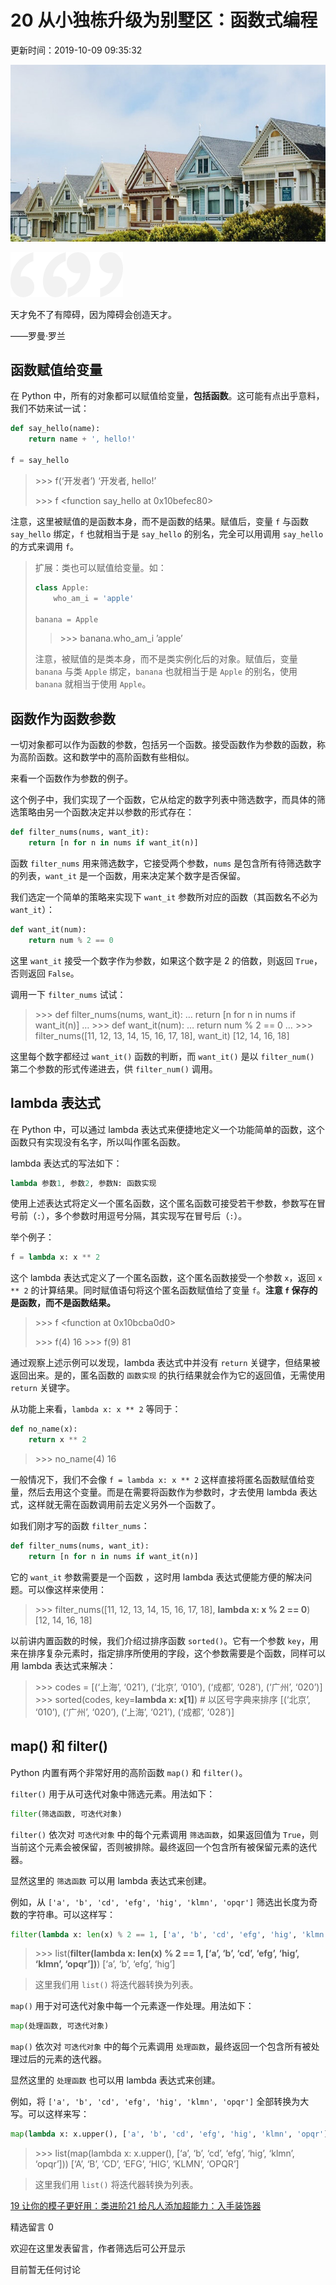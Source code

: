 # 20 从小独栋升级为别墅区：函数式编程

更新时间：2019-10-09 09:35:32

![img](img/5d919afc0001665d06400359.jpg)

![img](img/bg-l-1584237695275.png)![img](img/bg-r-1584237695284.png)

天才免不了有障碍，因为障碍会创造天才。

——罗曼·罗兰



## 函数赋值给变量

在 Python 中，所有的对象都可以赋值给变量，**包括函数**。这可能有点出乎意料，我们不妨来试一试：

```python
def say_hello(name):
    return name + ', hello!'

f = say_hello
```

> \>>> f(‘开发者’)
> ‘开发者, hello!’
>
> \>>> f
> <function say_hello at 0x10befec80>

注意，这里被赋值的是函数本身，而不是函数的结果。赋值后，变量 `f` 与函数 `say_hello` 绑定，`f` 也就相当于是 `say_hello` 的别名，完全可以用调用 `say_hello` 的方式来调用 `f`。

> 扩展：类也可以赋值给变量。如：
>
> ```python
> class Apple:
>     who_am_i = 'apple'
> 
> banana = Apple
> ```
>
> > \>>> banana.who_am_i
> > ’apple’
>
> 注意，被赋值的是类本身，而不是类实例化后的对象。赋值后，变量 `banana` 与类 `Apple` 绑定，`banana` 也就相当于是 `Apple` 的别名，使用 `banana` 就相当于使用 `Apple`。



## 函数作为函数参数

一切对象都可以作为函数的参数，包括另一个函数。接受函数作为参数的函数，称为高阶函数。这和数学中的高阶函数有些相似。

来看一个函数作为参数的例子。

这个例子中，我们实现了一个函数，它从给定的数字列表中筛选数字，而具体的筛选策略由另一个函数决定并以参数的形式存在：

```python
def filter_nums(nums, want_it):
    return [n for n in nums if want_it(n)]
```

函数 `filter_nums` 用来筛选数字，它接受两个参数，`nums` 是包含所有待筛选数字的列表，`want_it` 是一个函数，用来决定某个数字是否保留。

我们选定一个简单的策略来实现下 `want_it` 参数所对应的函数（其函数名不必为 `want_it`）：

```python
def want_it(num):
    return num % 2 == 0
```

这里 `want_it` 接受一个数字作为参数，如果这个数字是 2 的倍数，则返回 `True`，否则返回 `False`。

调用一下 `filter_nums` 试试：

> \>>> def filter_nums(nums, want_it):
> …   return [n for n in nums if want_it(n)]
> …
> \>>> def want_it(num):
> …   return num % 2 == 0
> …
> \>>> filter_nums([11, 12, 13, 14, 15, 16, 17, 18], want_it)
> [12, 14, 16, 18]

这里每个数字都经过 `want_it()` 函数的判断，而 `want_it()` 是以 `filter_num()` 第二个参数的形式传递进去，供 `filter_num()` 调用。



## lambda 表达式

在 Python 中，可以通过 lambda 表达式来便捷地定义一个功能简单的函数，这个函数只有实现没有名字，所以叫作匿名函数。

lambda 表达式的写法如下：

```python
lambda 参数1, 参数2, 参数N: 函数实现
```

使用上述表达式将定义一个匿名函数，这个匿名函数可接受若干参数，参数写在冒号前（`:`），多个参数时用逗号分隔，其实现写在冒号后（`:`）。

举个例子：

```python
f = lambda x: x ** 2
```

这个 lambda 表达式定义了一个匿名函数，这个匿名函数接受一个参数 `x`，返回 `x ** 2` 的计算结果。同时赋值语句将这个匿名函数赋值给了变量 `f`。**注意 `f` 保存的是函数，而不是函数结果。**

> \>>> f
> <function at 0x10bcba0d0>
>
> \>>> f(4)
> 16
> \>>> f(9)
> 81

通过观察上述示例可以发现，lambda 表达式中并没有 `return` 关键字，但结果被返回出来。是的，匿名函数的 `函数实现` 的执行结果就会作为它的返回值，无需使用 `return` 关键字。

从功能上来看，`lambda x: x ** 2` 等同于：

```python
def no_name(x):
    return x ** 2
```

> \>>> no_name(4)
> 16

一般情况下，我们不会像 `f = lambda x: x ** 2` 这样直接将匿名函数赋值给变量，然后去用这个变量。而是在需要将函数作为参数时，才去使用 lambda 表达式，这样就无需在函数调用前去定义另外一个函数了。

如我们刚才写的函数 `filter_nums`：

```python
def filter_nums(nums, want_it):
    return [n for n in nums if want_it(n)]
```

它的 `want_it` 参数需要是一个函数 ，这时用 lambda 表达式便能方便的解决问题。可以像这样来使用：

> \>>> filter_nums([11, 12, 13, 14, 15, 16, 17, 18], **lambda x: x % 2 == 0**)
> [12, 14, 16, 18]

以前讲内置函数的时候，我们介绍过排序函数 `sorted()`。它有一个参数 `key`，用来在排序复杂元素时，指定排序所使用的字段，这个参数需要是个函数，同样可以用 lambda 表达式来解决：

> \>>> codes = [(‘上海’, ‘021’), (‘北京’, ‘010’), (‘成都’, ‘028’), (‘广州’, ‘020’)]
> \>>> sorted(codes, key=**lambda x: x[1]**) # 以区号字典来排序
> [(‘北京’, ‘010’), (‘广州’, ‘020’), (‘上海’, ‘021’), (‘成都’, ‘028’)]



## map() 和 filter()

Python 内置有两个非常好用的高阶函数 `map()` 和 `filter()`。

`filter()` 用于从可迭代对象中筛选元素。用法如下：

```python
filter(筛选函数, 可迭代对象)
```

`filter()` 依次对 `可迭代对象` 中的每个元素调用 `筛选函数`，如果返回值为 `True`，则当前这个元素会被保留，否则被排除。最终返回一个包含所有被保留元素的迭代器。

显然这里的 `筛选函数` 可以用 lambda 表达式来创建。

例如，从 `['a', 'b', 'cd', 'efg', 'hig', 'klmn', 'opqr']` 筛选出长度为奇数的字符串。可以这样写：

```python
filter(lambda x: len(x) % 2 == 1, ['a', 'b', 'cd', 'efg', 'hig', 'klmn', 'opqr'])
```

> \>>> list(**filter(lambda x: len(x) % 2 == 1, [‘a’, ‘b’, ‘cd’, ‘efg’, ‘hig’, ‘klmn’, ‘opqr’])**)
> [‘a’, ‘b’, ‘efg’, ‘hig’]

> 这里我们用 `list()` 将迭代器转换为列表。

`map()` 用于对可迭代对象中每一个元素逐一作处理。用法如下：

```python
map(处理函数, 可迭代对象)
```

`map()` 依次对 `可迭代对象` 中的每个元素调用 `处理函数`，最终返回一个包含所有被处理过后的元素的迭代器。

显然这里的 `处理函数` 也可以用 lambda 表达式来创建。

例如，将 `['a', 'b', 'cd', 'efg', 'hig', 'klmn', 'opqr']` 全部转换为大写。可以这样来写：

```python
map(lambda x: x.upper(), ['a', 'b', 'cd', 'efg', 'hig', 'klmn', 'opqr'])
```

> \>>> list(map(lambda x: x.upper(), [‘a’, ‘b’, ‘cd’, ‘efg’, ‘hig’, ‘klmn’, ‘opqr’]))
> [‘A’, ‘B’, ‘CD’, ‘EFG’, ‘HIG’, ‘KLMN’, ‘OPQR’]

> 这里我们用 `list()` 将迭代器转换为列表。

[19 让你的模子更好用：类进阶](https://www.imooc.com/read/46/article/828)[21 给凡人添加超能力：入手装饰器](https://www.imooc.com/read/46/article/830)

精选留言 0

欢迎在这里发表留言，作者筛选后可公开显示



目前暂无任何讨论

 